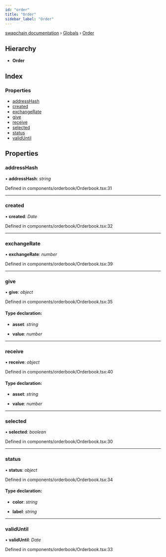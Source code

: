 ```yaml
---
id: "order"
title: "Order"
sidebar_label: "Order"
---
```


[swapchain documentation](../index.md) › [Globals](../globals.md) › [Order](order.md)

## Hierarchy

- **Order**

## Index

### Properties

- [addressHash](order.md#addresshash)
- [created](order.md#created)
- [exchangeRate](order.md#exchangerate)
- [give](order.md#give)
- [receive](order.md#receive)
- [selected](order.md#selected)
- [status](order.md#status)
- [validUntil](order.md#validuntil)

## Properties

### addressHash

• **addressHash**: _string_

Defined in components/orderbook/Orderbook.tsx:31

---

### created

• **created**: _Date_

Defined in components/orderbook/Orderbook.tsx:32

---

### exchangeRate

• **exchangeRate**: _number_

Defined in components/orderbook/Orderbook.tsx:39

---

### give

• **give**: _object_

Defined in components/orderbook/Orderbook.tsx:35

#### Type declaration:

- **asset**: _string_

- **value**: _number_

---

### receive

• **receive**: _object_

Defined in components/orderbook/Orderbook.tsx:40

#### Type declaration:

- **asset**: _string_

- **value**: _number_

---

### selected

• **selected**: _boolean_

Defined in components/orderbook/Orderbook.tsx:30

---

### status

• **status**: _object_

Defined in components/orderbook/Orderbook.tsx:34

#### Type declaration:

- **color**: _string_

- **label**: _string_

---

### validUntil

• **validUntil**: _Date_

Defined in components/orderbook/Orderbook.tsx:33
